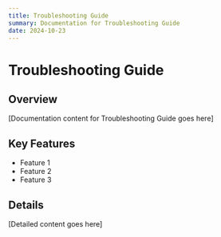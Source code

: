 ```yaml
---
title: Troubleshooting Guide
summary: Documentation for Troubleshooting Guide
date: 2024-10-23
---
```


# Troubleshooting Guide

## Overview

[Documentation content for Troubleshooting Guide goes here]

## Key Features

- Feature 1
- Feature 2
- Feature 3

## Details

[Detailed content goes here]
